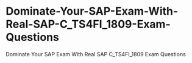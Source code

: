 # Dominate-Your-SAP-Exam-With-Real-SAP-C_TS4FI_1809-Exam-Questions
Dominate Your SAP Exam With Real SAP C_TS4FI_1809 Exam Questions
